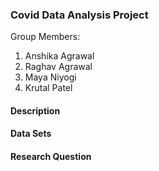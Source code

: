 ### Covid Data Analysis Project

Group Members:
1. Anshika Agrawal
2. Raghav Agrawal
3. Maya Niyogi
4. Krutal Patel

#### Description


#### Data Sets



#### Research Question


#### <add final data viz here>
